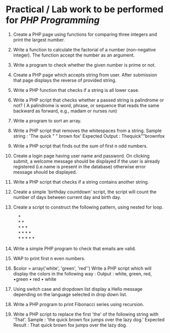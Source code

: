 # Practical / Lab work to be performed for <b><i>PHP Programming</i></b>

1. Create a PHP page using functions for comparing three integers and print the largest number.

2. Write a function to calculate the factorial of a number (non-negative integer). The function accept the number as an argument.

3. Write a program to check whether the given number is prime or not.

4. Create a PHP page which accepts string from user. After submission that page displays the reverse of provided string.

5. Write a PHP function that checks if a string is all lower case.

6. Write a PHP script that checks whether a passed string is palindrome or not? ( A palindrome is word, phrase, or sequence that reads the same backward as forward, e.g., madam or nurses run)

7. Write a program to sort an array.

8. Write a PHP script that removes the whitespaces from a string.
   Sample string : 'The quick " " brown fox' Expected Output : Thequick""brownfox

9. Write a PHP script that finds out the sum of first n odd numbers.

10. Create a login page having user name and password. On clicking submit, a welcome message should be displayed if the user is already registered (i.e.name is present in the database) otherwise error message should be displayed.

11. Write a PHP script that checks if a string contains another string.

12. Create a simple 'birthday countdown' script, the script will count the number of days between current day and birth day.

13. Create a script to construct the following pattern, using nested for loop.<br>

&nbsp; &nbsp; &nbsp; &nbsp; &nbsp; \*<br>
&nbsp; &nbsp; &nbsp; &nbsp; &nbsp; \* \*<br>
&nbsp; &nbsp; &nbsp; &nbsp; &nbsp; \* \* \*<br>
&nbsp; &nbsp; &nbsp; &nbsp; &nbsp; \* \* \* \*<br>
&nbsp; &nbsp; &nbsp; &nbsp; &nbsp; \* \* \* \* \*<br>

14. Write a simple PHP program to check that emails are valid.

15. WAP to print first n even numbers.

16. $color = array('white', 'green', 'red'')
    Write a PHP script which will display the colors in the following way :
    Output : white, green, red,
    •green • red
    • white
17. Using switch case and dropdown list display a Hello message depending on the language selected in drop down list.

18. Write a PHP program to print Fibonacci series using recursion.

19. Write a PHP script to replace the first 'the' of the following string with 'That'.
    Sample : 'the quick brown fox jumps over the lazy dog.'
    Expected Result : That quick brown fox jumps over the lazy dog.

